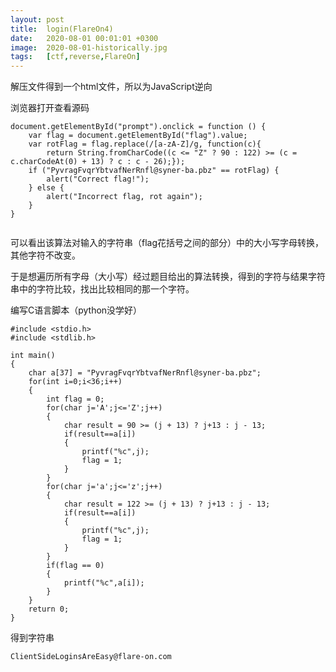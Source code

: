 ```yaml
---
layout: post
title:  login(FlareOn4)
date:   2020-08-01 00:01:01 +0300
image:  2020-08-01-historically.jpg
tags:   [ctf,reverse,FlareOn]
---
```


解压文件得到一个html文件，所以为JavaScript逆向

浏览器打开查看源码

```assembly
document.getElementById("prompt").onclick = function () {
	var flag = document.getElementById("flag").value;
    var rotFlag = flag.replace(/[a-zA-Z]/g, function(c){
        return String.fromCharCode((c <= "Z" ? 90 : 122) >= (c = c.charCodeAt(0) + 13) ? c : c - 26);});
    if ("PyvragFvqrYbtvafNerRnfl@syner-ba.pbz" == rotFlag) {
    	alert("Correct flag!");
    } else {
        alert("Incorrect flag, rot again");
    }
}
        
```

可以看出该算法对输入的字符串（flag花括号之间的部分）中的大小写字母转换，其他字符不改变。

于是想遍历所有字母（大小写）经过题目给出的算法转换，得到的字符与结果字符串中的字符比较，找出比较相同的那一个字符。

编写C语言脚本（python没学好）

```assembly
#include <stdio.h>
#include <stdlib.h>

int main()
{
    char a[37] = "PyvragFvqrYbtvafNerRnfl@syner-ba.pbz";
    for(int i=0;i<36;i++)
    {
        int flag = 0;
        for(char j='A';j<='Z';j++)
        {
            char result = 90 >= (j + 13) ? j+13 : j - 13;
            if(result==a[i])
            {
                printf("%c",j);
                flag = 1;
            }
        }
        for(char j='a';j<='z';j++)
        {
            char result = 122 >= (j + 13) ? j+13 : j - 13;
            if(result==a[i])
            {
                printf("%c",j);
                flag = 1;
            }
        }
        if(flag == 0)
        {
            printf("%c",a[i]);
        }
    }
    return 0;
}

```

得到字符串

```assembly
ClientSideLoginsAreEasy@flare-on.com
```

